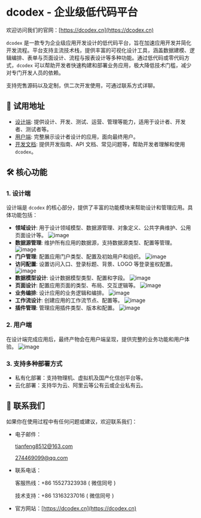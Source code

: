 # dcodex - 企业级低代码平台

欢迎访问我们的官网：[https://dcodex.cn](https://dcodex.cn)

`dcodex` 是一款专为企业级应用开发设计的低代码平台，旨在加速应用开发并简化开发流程。平台支持主流技术栈，提供丰富的可视化设计工具，涵盖数据建模、逻辑编排、表单与页面设计、流程与报表设计等多种功能。通过低代码或零代码方式，`dcodex` 可以帮助开发者快速构建和部署业务应用，极大降低技术门槛，减少对专门开发人员的依赖。

支持兜售源码以及定制，供二次开发使用，可通过联系方式详聊。

## 🚀 试用地址

- [设计端](https://design.dcodex.cn): 提供设计、开发、测试、运营、管理等能力，适用于设计者、开发者、测试者等。
- [用户端](https://view.dcodex.cn): 完整展示设计者设计的应用，面向最终用户。
- [开发文档](https://doc.dcodex.cn): 提供开发指南、API 文档、常见问题等，帮助开发者理解和使用 `dcodex`。

## 🛠️ 核心功能

### 1. 设计端
设计端是 `dcodex` 的核心部分，提供了丰富的功能模块来帮助设计和管理应用。具体功能包括：

- **领域设计**: 用于设计领域模型、数据源管理、对象定义、公共字典维护、公用页面设计等。
  ![image](https://github.com/user-attachments/assets/43e036b7-b4f9-4496-887a-355917ec8ba8)
- **数据源管理**: 维护所有应用的数据源，支持数据源类型、配置等管理。
  ![image](https://github.com/user-attachments/assets/e9784280-101f-4d14-88b7-c6b67835afd8)
- **门户管理**: 配置应用门户类型、配置及初始用户和组织。
  ![image](https://github.com/user-attachments/assets/ea4ef9bb-c161-47e5-955c-8aabe8df96cd)
- **访问配置**: 设置访问入口、登录标题、背景、LOGO 等登录鉴权配置。
  ![image](https://github.com/user-attachments/assets/305e8c61-b210-424a-87e3-4b793a9d8484)
- **数据模型设计**: 设计数据模型类型、配置和字段。
  ![image](https://github.com/user-attachments/assets/91902cfe-26ed-420a-ad5b-95589b68524e)
- **页面设计**: 配置应用页面的类型、布局、交互逻辑等。
  ![image](https://github.com/user-attachments/assets/9a0deb7d-6b53-449d-b947-a9670587ce84)
- **业务编排**: 设计应用的业务逻辑和编排。
  ![image](https://github.com/user-attachments/assets/808488f4-7505-47c3-ae10-cd5c3cd12e93)
- **工作流设计**: 创建应用的工作流节点、配置等。
  ![image](https://github.com/user-attachments/assets/06bed49e-4ad7-4628-9af2-8e19fcb4b70a)
- **插件管理**: 管理应用插件类型、版本和配置。
  ![image](https://github.com/user-attachments/assets/c6823d71-77c7-477c-aab0-79302f002737)

### 2. 用户端
在设计端完成应用后，最终产物会在用户端呈现，提供完整的业务功能和用户体验。
![image](https://github.com/user-attachments/assets/0996ab1a-6021-42f3-a0b5-f9897b1dc9e9)


### 3. 支持多种部署方式
- 私有化部署：支持物理机、虚拟机及国产化信创平台等。
- 云化部署：支持华为云、阿里云等公有云或企业私有云。

## 💬 联系我们

如果你在使用过程中有任何问题或建议，欢迎联系我们：

- 电子邮件：
  
  [tianfeng8512@163.com](tianfeng8512@163.com)
  
  [274469099@qq.com](274469099@qq.com)

- 联系电话：

  客服热线：+86 15527323938 ( 微信同号 )
  
  技术支持：+86 13163237016 ( 微信同号 )
  
- 官方网站：[https://dcodex.cn](https://dcodex.cn)
